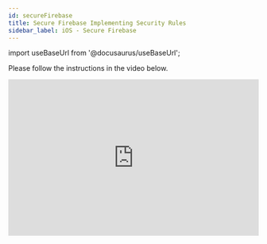 ```yaml
---
id: secureFirebase
title: Secure Firebase Implementing Security Rules
sidebar_label: iOS - Secure Firebase
---
```


import useBaseUrl from '@docusaurus/useBaseUrl';

Please follow the instructions in the video below.

<iframe width="100%" height="315" src="https://www.youtube.com/embed/LrfTkQUDlpg" frameborder="0" allow="accelerometer; autoplay; clipboard-write; encrypted-media; gyroscope; picture-in-picture" allowFullScreen></iframe>